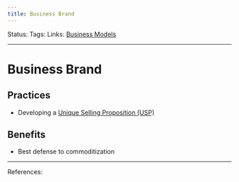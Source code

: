 ```yaml
---
title: Business Brand
---
```

Status:
Tags:
Links: [Business Models](out/business-models.md)
___
# Business Brand
## Practices
- Developing a [Unique Selling Proposition (USP)](out/unique-selling-proposition-usp.md)
## Benefits
- Best defense to commoditization

___
References: